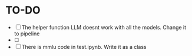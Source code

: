 # TO-DO
- [ ] The helper function LLM doesnt work with all the models. Change it to pipeline
- [ ] 
- [ ] There is mmlu code in test.ipynb. Write it as a class
